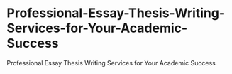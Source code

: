 # Professional-Essay-Thesis-Writing-Services-for-Your-Academic-Success
Professional Essay Thesis Writing Services for Your Academic Success
